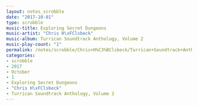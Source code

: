 ```yaml
---
layout: notes_scrobble
date: "2017-10-01"
type: scrobble
music-title: Exploring Secret Dungeons
music-artist: "Chris H\xFClsbeck"
music-album: Turrican Soundtrack Anthology, Volume 2
music-play-count: "1"
permalink: /notes/scrobble/Chris+H%C3%BClsbeck/Turrican+Soundtrack+Anthology%2C+Volume+2/eab0b0c03dc10d3a8e36a9c9389f8db4953ad9ae.html
categories:
- scrobble
- 2017
- October
- 1
- Exploring Secret Dungeons
- "Chris H\xFClsbeck"
- Turrican Soundtrack Anthology, Volume 2
---
```

